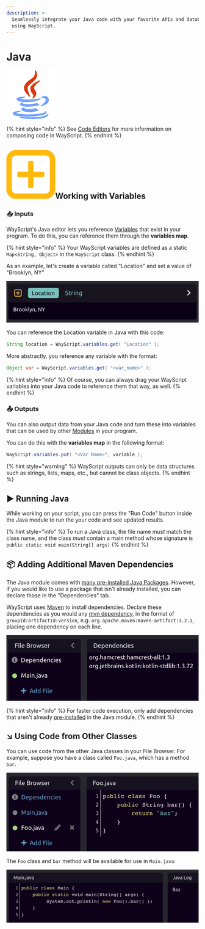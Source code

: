 ```yaml
---
description: >-
  Seamlessly integrate your Java code with your favorite APIs and databases,
  using WayScript.
---
```


# Java

![Run Java code.](../../../.gitbook/assets/java_code.png)

{% hint style="info" %}
See [Code Editors](../../../getting_started/code-editors.md) for more information on composing code in WayScript.
{% endhint %}

## ![](../../../.gitbook/assets/create_var.png)Working with Variables

### 📥 Inputs

WayScript's Java editor lets you reference [Variables](../../../getting_started/variables.md) that exist in your program. To do this, you can reference them through the **variables map**.

{% hint style="info" %}
Your WayScript variables are defined as a static `Map<String, Object>` in the `WayScript` class.
{% endhint %}

As an example, let's create a variable called "Location" and set a value of "Brooklyn, NY"

![](../../../.gitbook/assets/screen-shot-2020-07-16-at-3.50.52-pm.png)

You can reference the Location variable in Java with this code:

```java
String location = WayScript.variables.get( "Location" );
```

More abstractly, you reference any variable with the format:

```java
Object var = WayScript.variables.get( "<var_name>" );
```

{% hint style="info" %}
Of course, you can always drag your WayScript variables into your Java code to reference them that way, as well.
{% endhint %}

### 📤 Outputs

You can also output data from your Java code and turn these into variables that can be used by other [Modules](../../../getting_started/modules.md) in your program.

You can do this with the **variables map** in the following format:

```java
WayScript.variables.put( "<Var Name>", variable );
```

{% hint style="warning" %}
WayScript outputs can only be data structures such as strings, lists, maps, etc., but cannot be class objects.
{% endhint %}

## ▶ Running Java

While working on your script, you can press the "Run Code" button inside the Java module to run the your code and see updated results.

{% hint style="info" %}
To run a Java class, the file name _must_ match the class name, and the class _must_ contain a main method whose signature is `public static void main(String[] args)`
{% endhint %}

## 📦 Adding Additional Maven Dependencies

The Java module comes with [many pre-installed Java Packages](packages.md#available-java-packages). However, if you would like to use a package that isn't already installed, you can declare those in the "Dependencies" tab.

WayScript uses [Maven](https://mvnrepository.com/) to install dependencies. Declare these dependencies as you would any [mvn dependency](https://maven.apache.org/ref/3.6.3/maven-model/maven.html#class_dependency), in the format of `groupId:artifactId:version`, e.g. `org.apache.maven:maven-artifact:3.2.1`, placing one dependency on each line.

![](../../../.gitbook/assets/screen-shot-2020-07-16-at-4.54.47-pm.png)

{% hint style="info" %}
For faster code execution, only add dependencies that aren't already [pre-installed](packages.md#available-java-packages) in the Java module.
{% endhint %}

## ↘ Using Code from Other Classes

You can use code from the other Java classes in your File Browser. For example, suppose you have a class called `Foo.java`, which has a method `bar`.

![](../../../.gitbook/assets/screen-shot-2020-07-16-at-4.59.35-pm.png)

The `Foo` class and `bar` method will be available for use in `Main.java`:

![](../../../.gitbook/assets/screen-shot-2020-07-16-at-5.00.44-pm.png)

